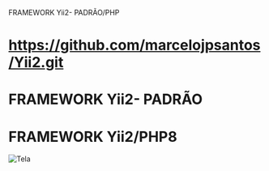 FRAMEWORK Yii2- PADRÃO/PHP


# https://github.com/marcelojpsantos/Yii2.git
# FRAMEWORK Yii2- PADRÃO
# FRAMEWORK Yii2/PHP8

![Tela](https://github.com/marcelojpsantos/Yii2/tela.png)

